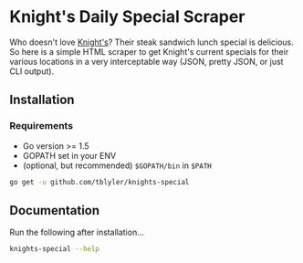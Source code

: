 # Knight's Daily Special Scraper
Who doesn't love [Knight's](http://www.knightsrestaurants.com/)? Their steak sandwich lunch special is delicious.
So here is a simple HTML scraper to get Knight's current specials for their various locations in a very interceptable way (JSON, pretty JSON, or just CLI output).

## Installation

### Requirements
* Go version >= 1.5
* GOPATH set in your ENV
* (optional, but recommended) `$GOPATH/bin` in `$PATH`

```bash
go get -u github.com/tblyler/knights-special
```

## Documentation
Run the following after installation...

```bash
knights-special --help
```
